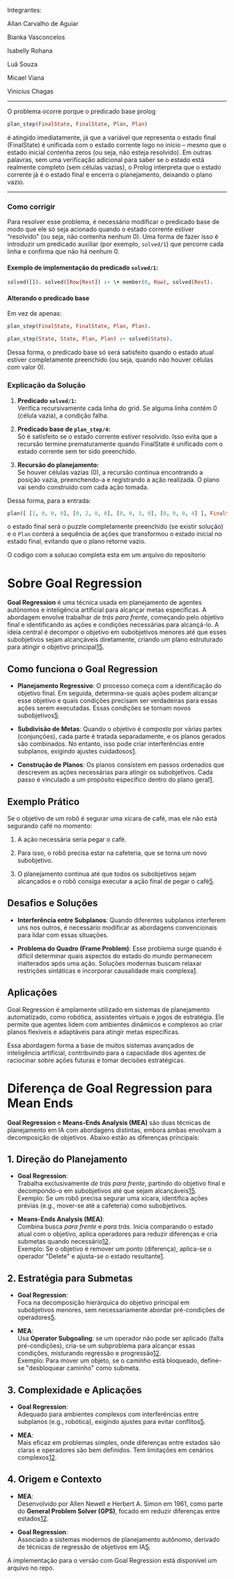 Integrantes:

Allan Carvalho de Aguiar

Bianka Vasconcelos

Isabelly Rohana

Luã Souza

Micael Viana

Vinicius Chagas

---

O problema ocorre porque o predicado base prolog

```prolog
plan_step(FinalState, FinalState, Plan, Plan)
```



é atingido imediatamente, já que a variável que representa o estado final (FinalState) é unificada com o estado corrente logo no início – mesmo que o estado inicial contenha zeros (ou seja, não esteja resolvido). Em outras palavras, sem uma verificação adicional para saber se o estado está realmente completo (sem células vazias), o Prolog interpreta que o estado corrente já é o estado final e encerra o planejamento, deixando o plano vazio.

---

### Como corrigir

Para resolver esse problema, é necessário modificar o predicado base de modo que ele só seja acionado quando o estado corrente estiver “resolvido” (ou seja, não contenha nenhum 0). Uma forma de fazer isso é introduzir um predicado auxiliar (por exemplo, `solved/1`) que percorre cada linha e confirma que não há nenhum 0.

#### Exemplo de implementação do predicado `solved/1`:

```prolog
solved([]). solved([Row|Rest]) :- \+ member(0, Row), solved(Rest).
```

#### Alterando o predicado base

Em vez de apenas: 

```prolog
plan_step(FinalState, FinalState, Plan, Plan).
```

```prolog
plan_step(State, State, Plan, Plan) :- solved(State).
```



Dessa forma, o predicado base só será satisfeito quando o estado atual estiver completamente preenchido (ou seja, quando não houver células com valor 0).



### Explicação da Solução

1. **Predicado `solved/1`:**  
   Verifica recursivamente cada linha do grid. Se alguma linha contém 0 (célula vazia), a condição falha.

2. **Predicado base de `plan_step/4`:**  
   Só é satisfeito se o estado corrente estiver resolvido. Isso evita que a recursão termine prematuramente quando FinalState é unificado com o estado corrente sem ter sido preenchido.

3. **Recursão do planejamento:**  
   Se houver células vazias (0), a recursão continua encontrando a posição vazia, preenchendo-a e registrando a ação realizada. O plano vai sendo construído com cada ação tomada.

Dessa forma, para a entrada:

```prolog
plan([ [1, 0, 0, 0], [0, 2, 0, 0], [0, 0, 3, 0], [0, 0, 0, 4] ], FinalState, Plan).
```

o estado final será o puzzle completamente preenchido (se existir solução) e o `Plan` conterá a sequência de ações que transformou o estado inicial no estado final, evitando que o plano retorne vazio.



O codigo com a solucao completa esta em um arquivo do repositorio



# Sobre Goal Regression

**Goal Regression** é uma técnica usada em planejamento de agentes autônomos e inteligência artificial para alcançar metas específicas. A abordagem envolve trabalhar *de trás para frente*, começando pelo objetivo final e identificando as ações e condições necessárias para alcançá-lo. A ideia central é decompor o objetivo em subobjetivos menores até que esses subobjetivos sejam alcançáveis diretamente, criando um plano estruturado para atingir o objetivo principal[1](https://johnpollock.us/ftp/PAPERS/Goal-Regression.pdf)[5](https://artint.info/3e/html/ArtInt3e.Ch6.S3.html).

## **Como funciona o Goal Regression**

- **Planejamento Regressivo**: O processo começa com a identificação do objetivo final. Em seguida, determina-se quais ações podem alcançar esse objetivo e quais condições precisam ser verdadeiras para essas ações serem executadas. Essas condições se tornam novos subobjetivos[5](https://artint.info/3e/html/ArtInt3e.Ch6.S3.html).

- **Subdivisão de Metas**: Quando o objetivo é composto por várias partes (conjunções), cada parte é tratada separadamente, e os planos gerados são combinados. No entanto, isso pode criar interferências entre subplanos, exigindo ajustes cuidadosos[1](https://johnpollock.us/ftp/PAPERS/Goal-Regression.pdf).

- **Construção de Planos**: Os planos consistem em passos ordenados que descrevem as ações necessárias para atingir os subobjetivos. Cada passo é vinculado a um propósito específico dentro do plano geral[1](https://johnpollock.us/ftp/PAPERS/Goal-Regression.pdf).

## **Exemplo Prático**

Se o objetivo de um robô é segurar uma xícara de café, mas ele não está segurando café no momento:

1. A ação necessária seria pegar o café.

2. Para isso, o robô precisa estar na cafeteria, que se torna um novo subobjetivo.

3. O planejamento continua até que todos os subobjetivos sejam alcançados e o robô consiga executar a ação final de pegar o café[5](https://artint.info/3e/html/ArtInt3e.Ch6.S3.html).

## **Desafios e Soluções**

- **Interferência entre Subplanos**: Quando diferentes subplanos interferem uns nos outros, é necessário modificar as abordagens convencionais para lidar com essas situações.

- **Problema do Quadro (Frame Problem)**: Esse problema surge quando é difícil determinar quais aspectos do estado do mundo permanecem inalterados após uma ação. Soluções modernas buscam relaxar restrições sintáticas e incorporar causalidade mais complexa[1](https://johnpollock.us/ftp/PAPERS/Goal-Regression.pdf).

## **Aplicações**

Goal Regression é amplamente utilizado em sistemas de planejamento automatizado, como robótica, assistentes virtuais e jogos de estratégia. Ele permite que agentes lidem com ambientes dinâmicos e complexos ao criar planos flexíveis e adaptáveis para atingir metas específicas.

Essa abordagem forma a base de muitos sistemas avançados de inteligência artificial, contribuindo para a capacidade dos agentes de raciocinar sobre ações futuras e tomar decisões estratégicas.



# Diferença de Goal Regression para Mean Ends

**Goal Regression** e **Means-Ends Analysis (MEA)** são duas técnicas de planejamento em IA com abordagens distintas, embora ambas envolvam a decomposição de objetivos. Abaixo estão as diferenças principais:

## **1. Direção do Planejamento**

- **Goal Regression**:  
  Trabalha exclusivamente *de trás para frente*, partindo do objetivo final e decompondo-o em subobjetivos até que sejam alcançáveis[1](https://ce.snscourseware.org/files/1725382296.pdf)[5](https://coursedocs.readthedocs.io/en/latest/gatech/cs7637/05---means-end-analysis.html).  
  Exemplo: Se um robô precisa segurar uma xícara, identifica ações prévias (e.g., mover-se até a cafeteria) como subobjetivos.

- **Means-Ends Analysis (MEA)**:  
  Combina busca *para frente* e *para trás*. Inicia comparando o estado atual com o objetivo, aplica operadores para reduzir diferenças e cria submetas quando necessário[1](https://ce.snscourseware.org/files/1725382296.pdf)[2](https://www.tpointtech.com/means-ends-analysis-in-ai).  
  Exemplo: Se o objetivo é remover um ponto (diferença), aplica-se o operador "Delete" e ajusta-se o estado resultante[1](https://ce.snscourseware.org/files/1725382296.pdf).

## **2. Estratégia para Submetas**

- **Goal Regression**:  
  Foca na decomposição hierárquica do objetivo principal em subobjetivos menores, sem necessariamente abordar pré-condições de operadores[5](https://coursedocs.readthedocs.io/en/latest/gatech/cs7637/05---means-end-analysis.html).

- **MEA**:  
  Usa **Operator Subgoaling**: se um operador não pode ser aplicado (falta pré-condições), cria-se um subproblema para alcançar essas condições, misturando regressão e progressão[1](https://ce.snscourseware.org/files/1725382296.pdf)[2](https://www.tpointtech.com/means-ends-analysis-in-ai).  
  Exemplo: Para mover um objeto, se o caminho está bloqueado, define-se "desbloquear caminho" como submeta.

## **3. Complexidade e Aplicações**

- **Goal Regression**:  
  Adequado para ambientes complexos com interferências entre subplanos (e.g., robótica), exigindo ajustes para evitar conflitos[5](https://coursedocs.readthedocs.io/en/latest/gatech/cs7637/05---means-end-analysis.html).

- **MEA**:  
  Mais eficaz em problemas simples, onde diferenças entre estados são claras e operadores são bem definidos. Tem limitações em cenários complexos[1](https://ce.snscourseware.org/files/1725382296.pdf)[2](https://www.tpointtech.com/means-ends-analysis-in-ai).

## **4. Origem e Contexto**

- **MEA**:  
  Desenvolvido por Allen Newell e Herbert A. Simon em 1961, como parte do **General Problem Solver (GPS)**, focado em reduzir diferenças entre estados[1](https://ce.snscourseware.org/files/1725382296.pdf)[2](https://www.tpointtech.com/means-ends-analysis-in-ai).

- **Goal Regression**:  
  Associado a sistemas modernos de planejamento autônomo, derivado de técnicas de regressão de objetivos em IA[5](https://coursedocs.readthedocs.io/en/latest/gatech/cs7637/05---means-end-analysis.html).



A implementação para o versão com Goal Regression está disponível um arquivo no repo.









